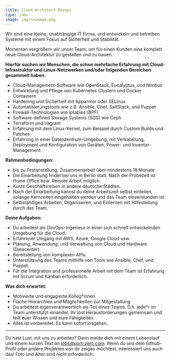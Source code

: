 ```yaml
---
title: Cloud Architect Devops
type: jobs
image: img/noimage.png
---
```


Wir sind eine kleine, unabhängige IT Firma, und entwickeln und betreiben Systeme mit einem Fokus auf Sicherheit und Stabilität.

Momentan vergrößern wir unser Team, um für einen Kunden eine komplett neue Cloud-Architektur  zu gestalten und zu bauen.

**Hierfür suchen wir Menschen, die schon mehrfache Erfahrung mit Cloud-Infrastruktur und Linux-Netzwerken und/oder folgenden Bereichen gesammelt haben:**

*	Cloud-Management-Software wie OpenStack, Eucalyptus, und Nimbus
*	Entwicklung und Pflege von Kubernetes Clustern und Docker Containern
*	Hardening und Sicherheit mit Apparmor oder SELinux
*	Automatisierungstools wie z.B. Ansible, Chef, SaltStack, und Puppet
*	Firewall-Technologien wie iptables (BPF)
*	Software-defined Storage Systems (SDS) wie Ceph
*	Terraform und Vagrant
*	Erfahrung mit dem Linux-Kernel, zum Beispiel durch Custom Builds und Patches
*	Erfahrung in einer Datenzentrum-Umgebung, mit Verkabelung, Deployment und Konfiguration von Geräten, Power- und Inventar-Management


**Rahmenbedingungen:**

*	bis zu Festanstellung, Zusammenarbeit über mindestens 18 Monate
*	Die Einarbeitung findet bei uns in Berlin statt. Nach der Probezeit ist Home Office bzw. Remote Arbeit möglich.
*	Kurze Geschäftsreisen in andere deutsche Städten.
*	Nach der Einarbeitung kannst du deine Arbeitszeit selbst einteilen, solange Kernzeiten eingehalten werden und das Team einverstanden ist.
*	Selbständiges Arbeiten, Organisieren, und Einlernen mit Hilfestellung durch das Team.

**Deine Aufgaben:**

*	Du arbeitest als DevOps-Ingenieur in einer sich schnell entwickelnden Umgebung für die Cloud.
*	Erfahrener Umgang mit AWS, Azure, Google Cloud usw.
*	Planung, Anwendung, und Verwaltung von Cloud und Hardware (Datacenter).
*	Bereitstellung von komplexen APIs.
*	Unterstützung des Teams mithilfe von Tools wie Ansible, Chef, und Puppet.
*	Für die Integration und professionelle Arbeit mit dem Team ist Erfahrung mit Scrum und Kanban erforderlich.

**Was dich erwartet:**

*	Motivierte und engagierte Kolleg\*innen
*	Flache Hierarchien und Möglichkeiten zur Mitgestaltung
*	Du arbeitest eigenverantwortlich als Teil eines Teams. D.h. jede\*r im Team unterstützt einander. Ihr löst Herausforderungen gemeinsam und teilt euer Wissen und eure Fähigkeiten.
*	Alles ist vorbereitet. Es kann sofort losgehen.

---

Du hast Lust, mit uns zu arbeiten? Dann melde dich mit einem Lebenslauf und einem kurzen Text an jobs@port-zero.com. Wenn du uns dein Github-Profil oder andere Projekten von dir zeigen möchtest, interessiert uns auch das! Foto und Alter sind nicht erforderlich.




